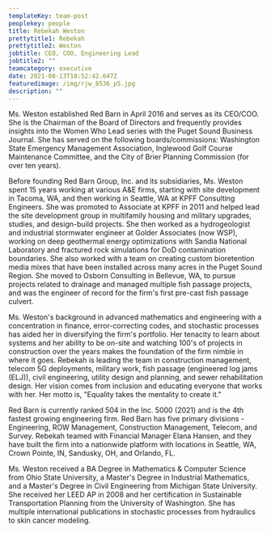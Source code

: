 ```yaml
---
templateKey: team-post
peoplekey: people
title: Rebekah Weston
prettytitle1: Rebekah
prettytitle2: Weston
jobtitle: CEO, COO, Engineering Lead
jobtitle2: ""
teamcategory: executive
date: 2021-08-13T18:52:42.647Z
featuredimage: /img/rjw_8536_p5.jpg
description: ""
---
```

Ms. Weston established Red Barn in April 2016 and serves as its CEO/COO.  She is the Chairman of the Board of Directors and frequently provides insights into the Women Who Lead series with the Puget Sound Business Journal.  She has served on the following boards/commissions:  Washington State Emergency Management Association, Inglewood Golf Course Maintenance Committee, and the City of Brier Planning Commission (for over ten years).  

Before founding Red Barn Group, Inc. and its subsidiaries, Ms. Weston spent 15 years working at various A&E firms, starting with site development in Tacoma, WA, and then working in Seattle, WA at KPFF Consulting Engineers.  She was promoted to Associate at KPFF in 2011 and helped lead the site development group in multifamily housing and military upgrades, studies, and design-build projects.  She then worked as a hydrogeologist and industrial stormwater engineer at Golder Associates (now WSP), working on deep geothermal energy optimizations with Sandia National Laboratory and fractured rock simulations for DoD contamination boundaries.  She also worked with a team on creating custom bioretention media mixes that have been installed across many acres in the Puget Sound Region.   She moved to Osborn Consulting in Bellevue, WA, to pursue projects related to drainage and managed multiple fish passage projects, and was the engineer of record for the firm's first pre-cast fish passage culvert.  

Ms. Weston's background in advanced mathematics and engineering with a concentration in finance, error-correcting codes, and stochastic processes has aided her in diversifying the firm's portfolio.  Her tenacity to learn about systems and her ability to be on-site and watching 100's of projects in construction over the years makes the foundation of the firm nimble in where it goes.  Rebekah is leading the team in construction management, telecom 5G deployments, military work, fish passage (engineered log jams (ELJ)), civil engineering, utility design and planning, and sewer rehabilitation design.  Her vision comes from inclusion and educating everyone that works with her.  Her motto is, "Equality takes the mentality to create it."  

Red Barn is currently ranked 504 in the Inc. 5000 (2021) and is the 4th fastest growing engineering firm.  Red Barn has five primary divisions - Engineering, ROW Management, Construction Management, Telecom, and Survey.  Rebekah teamed with Financial Manager Elana Hansen, and they have built the firm into a nationwide platform with locations in Seattle, WA, Crown Pointe, IN, Sandusky, OH, and Orlando, FL.

Ms. Weston received a BA Degree in Mathematics & Computer Science from Ohio State University, a Master's Degree in Industrial Mathematics, and a Master's Degree in Civil Engineering from Michigan State University.  She received her LEED AP in 2008 and her certification in Sustainable Transportation Planning from the University of Washington.  She has multiple international publications in stochastic processes from hydraulics to skin cancer modeling.